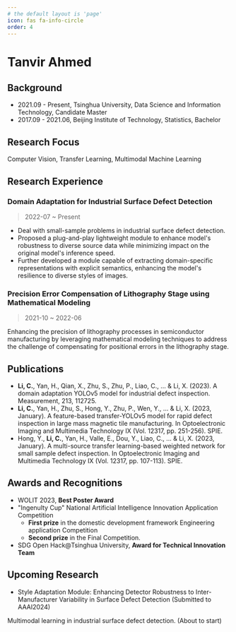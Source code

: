 ```yaml
---
# the default layout is 'page'
icon: fas fa-info-circle
order: 4
---
```

# Tanvir Ahmed

## Background

- 2021.09 - Present, Tsinghua University, Data Science and Information Technology, Candidate Master
- 2017.09 - 2021.06, Beijing Institute of Technology, Statistics, Bachelor

## Research Focus

Computer Vision, Transfer Learning, Multimodal Machine Learning

## Research Experience

### Domain Adaptation for Industrial Surface Defect Detection

> 2022-07 ~ Present

- Deal with small-sample problems in industrial surface defect detection.
- Proposed a plug-and-play lightweight module to enhance model's robustness to diverse source data while minimizing impact on the original model's inference speed.
- Further developed a module capable of extracting domain-specific representations with explicit semantics, enhancing the model's resilience to diverse styles of images.

### Precision Error Compensation of Lithography Stage using Mathematical Modeling

> 2021-10 ~ 2022-06

Enhancing the precision of lithography processes in semiconductor manufacturing by leveraging mathematical modeling techniques to address the challenge of compensating for positional errors in the lithography stage.

## Publications

- **Li, C.**, Yan, H., Qian, X., Zhu, S., Zhu, P., Liao, C., ... & Li, X. (2023). A domain adaptation YOLOv5 model for industrial defect inspection. Measurement, 213, 112725.
- **Li, C.**, Yan, H., Zhu, S., Hong, Y., Zhu, P., Wen, Y., ... & Li, X. (2023, January). A feature-based transfer-YOLOv5 model for rapid defect inspection in large mass magnetic tile manufacturing. In Optoelectronic Imaging and Multimedia Technology IX (Vol. 12317, pp. 251-256). SPIE.
- Hong, Y., **Li, C.**, Yan, H., Valle, E., Dou, Y., Liao, C., ... & Li, X. (2023, January). A multi-source transfer learning-based weighted network for small sample defect inspection. In Optoelectronic Imaging and Multimedia Technology IX (Vol. 12317, pp. 107-113). SPIE.

## Awards and Recognitions

- WOLIT 2023, **Best Poster Award**
- "Ingenulty Cup" National Artificial Intelligence Innovation Application Competition
  - **First prize** in the domestic development framework Engineering application Competition
  - **Second prize** in the Final Competition.
- SDG Open Hack@Tsinghua University, **Award for Technical Innovation Team**

## Upcoming Research

- Style Adaptation Module: Enhancing Detector Robustness to Inter-Manufacturer Variability in Surface Defect Detection (Submitted to AAAI2024)

Multimodal learning in industrial surface defect detection. (About to start)

<!-- ## Personal Statement -->
<!--stackedit_data:
eyJoaXN0b3J5IjpbMTM5OTgyMjQ0MCwxNDg1ODI1MDIsMTA1MD
IyOTY2NiwtMTA4Njc5OTExNl19
-->